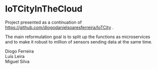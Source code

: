 # IoTCityInTheCloud


Project presented as a continuation of https://github.com/diogodanielsoaresferreira/IoTCity .

The main reformulation goal is to split up the functions as microservices and to make it robust to million of sensors sending data at the same time.

Diogo Ferreira  
Luís Leira  
Miguel Silva
